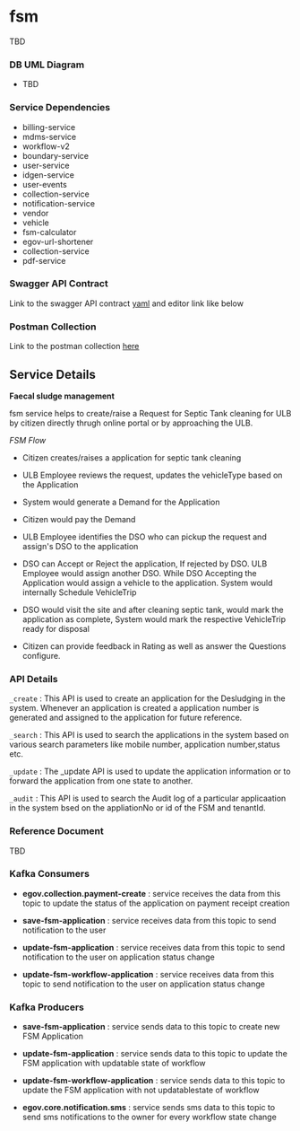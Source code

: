 # fsm

TBD

### DB UML Diagram

- TBD

### Service Dependencies

- billing-service
- mdms-service
- workflow-v2
- boundary-service
- user-service
- idgen-service
- user-events
- collection-service
- notification-service
- vendor
- vehicle
- fsm-calculator
- egov-url-shortener
- collection-service
- pdf-service

### Swagger API Contract

Link to the swagger API contract [yaml](https://raw.githubusercontent.com/egovernments/municipal-services/master/docs/fsm/Fsm_Apply_Contract.yaml) and editor link like below


### Postman Collection
Link to the postman collection [here](https://www.getpostman.com/collections/8b9eb951a810486f41a4)


## Service Details

**Faecal sludge management**

fsm service helps to create/raise a Request for Septic Tank cleaning for ULB by citizen directly thrugh online portal or by approaching the ULB.

*FSM Flow*

- Citizen creates/raises a application for septic tank cleaning


- ULB Employee reviews the request, updates the vehicleType based on the Application


- System would generate a Demand for the Application 


- Citizen would pay the Demand


- ULB Employee identifies the DSO who can pickup the request and assign's DSO to the application


- DSO can Accept or Reject the application, If rejected by DSO. ULB Employee would assign another DSO. While DSO Accepting the Application would assign a vehicle to the application. System would internally Schedule VehicleTrip


- DSO would visit the site and after cleaning septic tank, would mark the application as complete, System would mark the respective VehicleTrip ready for disposal


- Citizen can provide feedback in Rating as well as answer the Questions configure.



### API Details

`_create` : This API is used to create an application for the Desludging in the system. Whenever an application is created a application number is generated and assigned to the application for future reference.

`_search` : This API is used to search the applications in the system based on various search parameters like mobile number, application number,status etc.

`_update` : The _update API is used to update the application information or to forward the application from one state to another.

`_audit`  : This API is used to search the Audit log of a particular applicaation in the system bsed on the appliationNo or id of the FSM and tenantId.


### Reference Document
TBD


### Kafka Consumers

- **egov.collection.payment-create** : service receives the data from this topic to update the status of the application on payment receipt creation


- **save-fsm-application** : service receives data from this topic to send notification to the user 


- **update-fsm-application** : service receives data from this topic to send notification to the user on application status change


- **update-fsm-workflow-application** : service receives data from this topic to send notification to the user on application status change

### Kafka Producers
- **save-fsm-application** : service sends data to this topic to create new FSM Application


- **update-fsm-application** : service sends data to this topic to update the FSM application with updatable state of workflow


- **update-fsm-workflow-application** : service sends data to this topic to update the FSM application with not updatablestate of workflow


- **egov.core.notification.sms** : service sends sms data to this topic to send sms notifications to the owner for every workflow state change
